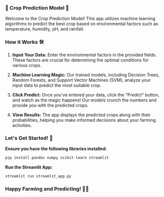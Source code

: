 ### 🌱 Crop Prediction Model 🌾

Welcome to the Crop Prediction Model! This app utilizes machine learning algorithms to predict the best crop based on environmental factors such as temperature, humidity, pH, and rainfall.

### How it Works 🛠️

1. **Input Your Data:** Enter the environmental factors in the provided fields. These factors are crucial for determining the optimal conditions for various crops.

2. **Machine Learning Magic:** Our trained models, including Decision Trees, Random Forests, and Support Vector Machines (SVM), analyze your input data to predict the most suitable crop.

3. **Click Predict:** Once you've entered your data, click the "Predict" button, and watch as the magic happens! Our models crunch the numbers and provide you with the predicted crops.

4. **View Results:** The app displays the predicted crops along with their probabilities, helping you make informed decisions about your farming activities.

### Let's Get Started! 🚀

**Ensure you have the following libraries installed:**
```bash
pip install pandas numpy scikit-learn streamlit
```

**Run the Streamlit App:**
```bash
streamlit run streamlit_app.py
```

### Happy Farming and Predicting! 🌾🌱